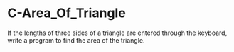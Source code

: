 # C-Area_Of_Triangle
If the lengths of three sides of a triangle are entered through the keyboard, write a program to find the area of the triangle.
